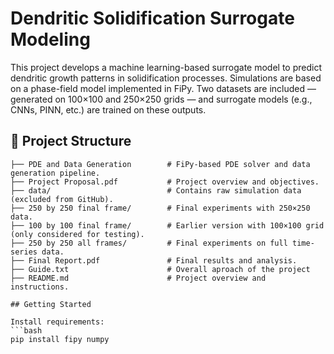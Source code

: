 # Dendritic Solidification Surrogate Modeling

This project develops a machine learning-based surrogate model to predict dendritic growth patterns in solidification processes. Simulations are based on a phase-field model implemented in FiPy. Two datasets are included — generated on 100×100 and 250×250 grids — and surrogate models (e.g., CNNs, PINN, etc.) are trained on these outputs.

## 📁 Project Structure

```plaintext
├── PDE and Data Generation        # FiPy-based PDE solver and data generation pipeline.
├── Project Proposal.pdf           # Project overview and objectives.
├── data/                          # Contains raw simulation data (excluded from GitHub).
├── 250 by 250 final frame/        # Final experiments with 250×250 data.
├── 100 by 100 final frame/        # Earlier version with 100×100 grid (only considered for testing).
├── 250 by 250 all frames/         # Final experiments on full time-series data.
├── Final Report.pdf               # Final results and analysis.
├── Guide.txt                      # Overall aproach of the project
├── README.md                      # Project overview and instructions.

## Getting Started

Install requirements:
```bash
pip install fipy numpy
